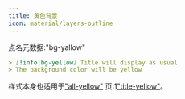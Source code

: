 ```yaml
---
title: 黄色背景
icon: material/layers-outline
---
```


点名元数据:"bg-yallow"

```md
> [!info|bg-yellow] Title will display as usual
> The background color will be yellow
```

样式本身也适用于["all-yellow"](../combined-styling/page-9.md)
页:1["title-yellow"](../title-styling/page-9.md)。

